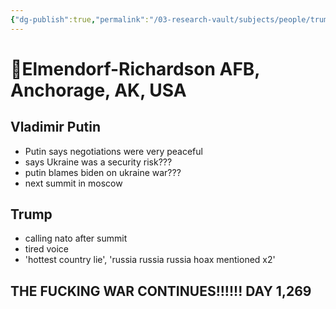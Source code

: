 ```yaml
---
{"dg-publish":true,"permalink":"/03-research-vault/subjects/people/trump/trump-putin-summit/","tags":["trump","summit"],"created":"2025-08-15T14:38:33.377-04:00","updated":"2025-08-16T05:36:09.525-04:00"}
---
```


# **📍Elmendorf-Richardson AFB, Anchorage, AK, USA**
## Vladimir Putin
- Putin says negotiations were very peaceful
- says Ukraine was a security risk???
- putin blames biden on ukraine war???
- next summit in moscow

## Trump
- calling nato after summit
- tired voice 
- 'hottest country lie', 'russia russia russia hoax mentioned x2'

## THE FUCKING WAR CONTINUES!!!!!! DAY 1,269
